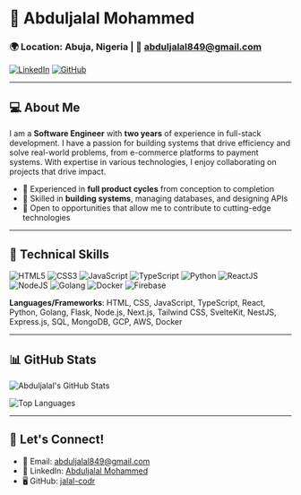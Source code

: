 # 👋 Abduljalal Mohammed

### 🌍 Location: Abuja, Nigeria | 📧 [abduljalal849@gmail.com](mailto:abduljalal849@gmail.com)
[![LinkedIn](https://img.shields.io/badge/LinkedIn-Abduljalal%20Mohammed-blue)](https://www.linkedin.com/in/abduljalal-mohammed-092296260)
[![GitHub](https://img.shields.io/badge/GitHub-jalal--codr-blue)](https://github.com/jalal-codr)

---

## 💻 About Me

I am a **Software Engineer** with **two years** of experience in full-stack development. I have a passion for building systems that drive efficiency and solve real-world problems, from e-commerce platforms to payment systems. With expertise in various technologies, I enjoy collaborating on projects that drive impact.

- 🔨 Experienced in **full product cycles** from conception to completion
- 🚀 Skilled in **building systems**, managing databases, and designing APIs
- 🎯 Open to opportunities that allow me to contribute to cutting-edge technologies

---

## 🔧 Technical Skills

![HTML5](https://img.shields.io/badge/-HTML5-orange?style=flat&logo=html5&logoColor=white)
![CSS3](https://img.shields.io/badge/-CSS3-blue?style=flat&logo=css3)
![JavaScript](https://img.shields.io/badge/-JavaScript-yellow?style=flat&logo=javascript&logoColor=white)
![TypeScript](https://img.shields.io/badge/-TypeScript-blue?style=flat&logo=typescript&logoColor=white)
![Python](https://img.shields.io/badge/-Python-green?style=flat&logo=python&logoColor=white)
![ReactJS](https://img.shields.io/badge/-ReactJS-blue?style=flat&logo=react)
![NodeJS](https://img.shields.io/badge/-NodeJS-green?style=flat&logo=node.js)
![Golang](https://img.shields.io/badge/-Golang-blue?style=flat&logo=go&logoColor=white)
![Docker](https://img.shields.io/badge/-Docker-blue?style=flat&logo=docker)
![Firebase](https://img.shields.io/badge/-Firebase-yellow?style=flat&logo=firebase)

**Languages/Frameworks**: HTML, CSS, JavaScript, TypeScript, React, Python, Golang, Flask, Node.js, Next.js, Tailwind CSS, SvelteKit, NestJS, Express.js, SQL, MongoDB, GCP, AWS, Docker

---

## 📊 GitHub Stats

![Abduljalal's GitHub Stats](https://github-readme-stats.vercel.app/api?username=jalal-codr&show_icons=true&theme=radical)

![Top Languages](https://github-readme-stats.vercel.app/api/top-langs/?username=jalal-codr&layout=compact&theme=radical)

---

## 🌟 Let's Connect!

- 📧 Email: [abduljalal849@gmail.com](mailto:abduljalal849@gmail.com)
- 💼 LinkedIn: [Abduljalal Mohammed](https://www.linkedin.com/in/abduljalal-mohammed-092296260)
- 🖥️ GitHub: [jalal-codr](https://github.com/jalal-codr)
